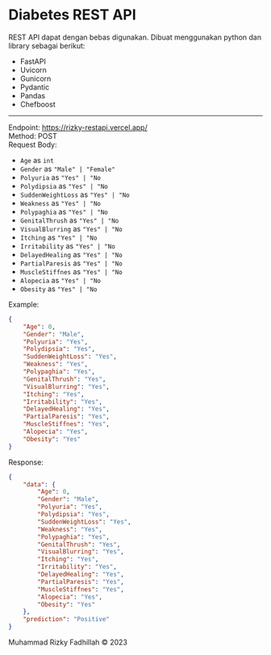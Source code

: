 # Diabetes REST API

REST API dapat dengan bebas digunakan. Dibuat menggunakan python dan library sebagai berikut:

-   FastAPI
-   Uvicorn
-   Gunicorn
-   Pydantic
-   Pandas
-   Chefboost

---

Endpoint: https://rizky-restapi.vercel.app/  
Method: POST  
Request Body:

-   `Age` as `int`
-   `Gender` as `"Male" | "Female"`
-   `Polyuria` as `"Yes" | "No`
-   `Polydipsia` as `"Yes" | "No`
-   `SuddenWeightLoss` as `"Yes" | "No`
-   `Weakness` as `"Yes" | "No`
-   `Polypaghia` as `"Yes" | "No`
-   `GenitalThrush` as `"Yes" | "No`
-   `VisualBlurring` as `"Yes" | "No`
-   `Itching` as `"Yes" | "No`
-   `Irritability` as `"Yes" | "No`
-   `DelayedHealing` as `"Yes" | "No`
-   `PartialParesis` as `"Yes" | "No`
-   `MuscleStiffnes` as `"Yes" | "No`
-   `Alopecia` as `"Yes" | "No`
-   `Obesity` as `"Yes" | "No`

Example:

```json
{
    "Age": 0,
    "Gender": "Male",
    "Polyuria": "Yes",
    "Polydipsia": "Yes",
    "SuddenWeightLoss": "Yes",
    "Weakness": "Yes",
    "Polypaghia": "Yes",
    "GenitalThrush": "Yes",
    "VisualBlurring": "Yes",
    "Itching": "Yes",
    "Irritability": "Yes",
    "DelayedHealing": "Yes",
    "PartialParesis": "Yes",
    "MuscleStiffnes": "Yes",
    "Alopecia": "Yes",
    "Obesity": "Yes"
}
```

Response:

```json
{
    "data": {
        "Age": 0,
        "Gender": "Male",
        "Polyuria": "Yes",
        "Polydipsia": "Yes",
        "SuddenWeightLoss": "Yes",
        "Weakness": "Yes",
        "Polypaghia": "Yes",
        "GenitalThrush": "Yes",
        "VisualBlurring": "Yes",
        "Itching": "Yes",
        "Irritability": "Yes",
        "DelayedHealing": "Yes",
        "PartialParesis": "Yes",
        "MuscleStiffnes": "Yes",
        "Alopecia": "Yes",
        "Obesity": "Yes"
    },
    "prediction": "Positive"
}
```

Muhammad Rizky Fadhillah &copy; 2023
